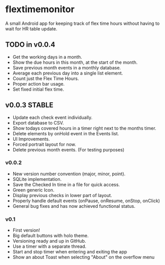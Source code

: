 # flextimemonitor

A small Android app for keeping track of flex time hours without having to wait for HR table update.

## TODO in v0.0.4
- Get the working days in a month.
- Show the due hours in this month, at the start of the month.
- Save previous month events in a monthly database.
- Average each previous day into a single list element.
- Count just the Flex Time Hours.
- Proper action bar usage.
- Set fixed initial flex time.

## v0.0.3 STABLE
- Update each check event individually.
- Export database to CSV.
- Show todays covered hours in a timer right next to 
  the months timer.
- Delete elements by onHold event in the Events list.
- UI Improvements.
- Forced portrait layout for now.
- Delete previous month events. (For testing purposes)

### v0.0.2
- New version number convention (major, minor, point).
- SQLite implementation.
- Save the Checked In time in a file for quick access.
- Green generic Icon.
- Display previous checks in lower part of layout.
- Properly handle default events (onPause, onResume, onStop, onClick)
- General bug fixes and has now achieved functional status.

### v0.1
- First version!
- Big default buttons with holo theme.
- Versioning ready and up in GitHub.
- Use a timer with a separate thread.
- Start and stop timer when entering and exiting the app
- Show an about Toast when selecting "About" on the overflow menu
